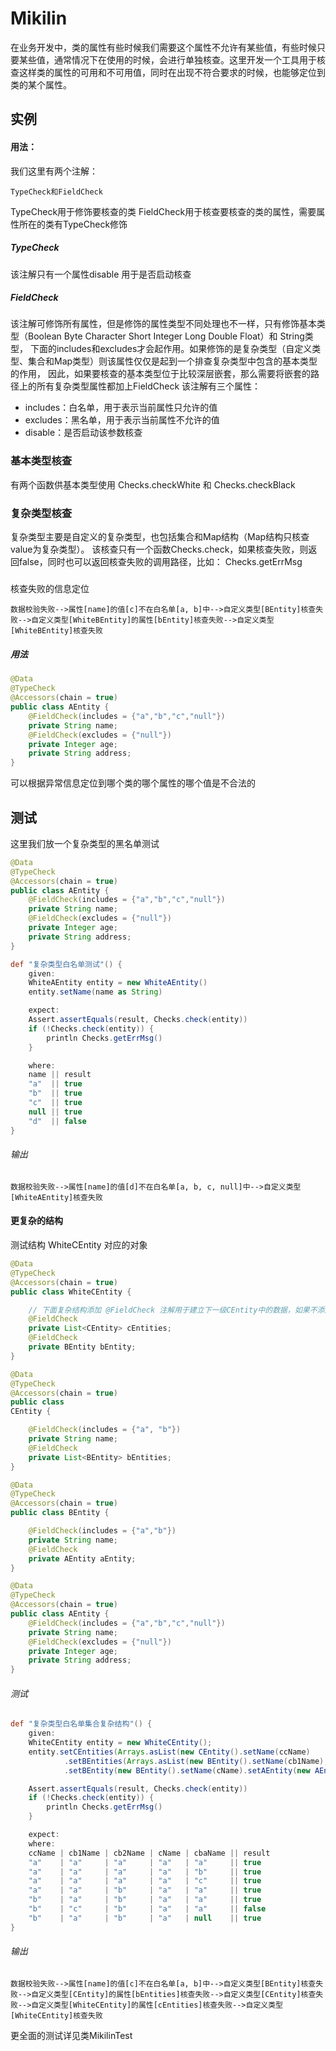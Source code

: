 # Mikilin
在业务开发中，类的属性有些时候我们需要这个属性不允许有某些值，有些时候只要某些值，通常情况下在使用的时候，会进行单独核查。这里开发一个工具用于核查这样类的属性的可用和不可用值，同时在出现不符合要求的时候，也能够定位到类的某个属性。
## 实例
#### 用法：
我们这里有两个注解：
```angular2html
TypeCheck和FieldCheck
```
TypeCheck用于修饰要核查的类
FieldCheck用于核查要核查的类的属性，需要属性所在的类有TypeCheck修饰
##### TypeCheck
该注解只有一个属性disable 用于是否启动核查
##### FieldCheck 
该注解可修饰所有属性，但是修饰的属性类型不同处理也不一样，只有修饰基本类型（Boolean Byte Character Short Integer Long Double Float）和 String类型，
下面的includes和excludes才会起作用。如果修饰的是复杂类型（自定义类型、集合和Map类型）则该属性仅仅是起到一个排查复杂类型中包含的基本类型的作用，
因此，如果要核查的基本类型位于比较深层嵌套，那么需要将嵌套的路径上的所有复杂类型属性都加上FieldCheck
该注解有三个属性：
- includes：白名单，用于表示当前属性只允许的值
- excludes：黑名单，用于表示当前属性不允许的值
- disable：是否启动该参数核查

### 基本类型核查
有两个函数供基本类型使用
Checks.checkWhite 和 Checks.checkBlack

### 复杂类型核查
复杂类型主要是自定义的复杂类型，也包括集合和Map结构（Map结构只核查value为复杂类型）。
该核查只有一个函数Checks.check，如果核查失败，则返回false，同时也可以返回核查失败的调用路径，比如：
Checks.getErrMsg
##### 
核查失败的信息定位
```
数据校验失败-->属性[name]的值[c]不在白名单[a, b]中-->自定义类型[BEntity]核查失败-->自定义类型[WhiteBEntity]的属性[bEntity]核查失败-->自定义类型[WhiteBEntity]核查失败
```
##### 用法
```java
@Data
@TypeCheck
@Accessors(chain = true)
public class AEntity {
    @FieldCheck(includes = {"a","b","c","null"})
    private String name;
    @FieldCheck(excludes = {"null"})
    private Integer age;
    private String address;
}
```
可以根据异常信息定位到哪个类的哪个属性的哪个值是不合法的
## 测试
这里我们放一个复杂类型的黑名单测试
```java
@Data
@TypeCheck
@Accessors(chain = true)
public class AEntity {
    @FieldCheck(includes = {"a","b","c","null"})
    private String name;
    @FieldCheck(excludes = {"null"})
    private Integer age;
    private String address;
}
```
```groovy
def "复杂类型白名单测试"() {
    given:
    WhiteAEntity entity = new WhiteAEntity()
    entity.setName(name as String)

    expect:
    Assert.assertEquals(result, Checks.check(entity))
    if (!Checks.check(entity)) {
        println Checks.getErrMsg()
    }

    where:
    name || result
    "a"  || true
    "b"  || true
    "c"  || true
    null || true
    "d"  || false
}
```
###### 输出
```
数据校验失败-->属性[name]的值[d]不在白名单[a, b, c, null]中-->自定义类型[WhiteAEntity]核查失败
```
#### 更复杂的结构
测试结构 WhiteCEntity 对应的对象
```java
@Data
@TypeCheck
@Accessors(chain = true)
public class WhiteCEntity {

    // 下面复杂结构添加 @FieldCheck 注解用于建立下一级CEntity中的数据，如果不添加，则下一级无法核查
    @FieldCheck
    private List<CEntity> cEntities;
    @FieldCheck
    private BEntity bEntity;
}
```
```java
@Data
@TypeCheck
@Accessors(chain = true)
public class
CEntity {

    @FieldCheck(includes = {"a", "b"})
    private String name;
    @FieldCheck
    private List<BEntity> bEntities;
}
```
```java
@Data
@TypeCheck
@Accessors(chain = true)
public class BEntity {

    @FieldCheck(includes = {"a","b"})
    private String name;
    @FieldCheck
    private AEntity aEntity;
}
```
```java
@Data
@TypeCheck
@Accessors(chain = true)
public class AEntity {
    @FieldCheck(includes = {"a","b","c","null"})
    private String name;
    @FieldCheck(excludes = {"null"})
    private Integer age;
    private String address;
}
```
###### 测试
```groovy
def "复杂类型白名单集合复杂结构"() {
    given:
    WhiteCEntity entity = new WhiteCEntity();
    entity.setCEntities(Arrays.asList(new CEntity().setName(ccName)
            .setBEntities(Arrays.asList(new BEntity().setName(cb1Name), new BEntity().setName(cb2Name)))))
            .setBEntity(new BEntity().setName(cName).setAEntity(new AEntity().setName(cbaName).setAge(12)))

    Assert.assertEquals(result, Checks.check(entity))
    if (!Checks.check(entity)) {
        println Checks.getErrMsg()
    }

    expect:
    where:
    ccName | cb1Name | cb2Name | cName | cbaName || result
    "a"    | "a"     | "a"     | "a"   | "a"     || true
    "a"    | "a"     | "a"     | "a"   | "b"     || true
    "a"    | "a"     | "a"     | "a"   | "c"     || true
    "a"    | "a"     | "b"     | "a"   | "a"     || true
    "b"    | "a"     | "b"     | "a"   | "a"     || true
    "b"    | "c"     | "b"     | "a"   | "a"     || false
    "b"    | "a"     | "b"     | "a"   | null    || true
}
```
###### 输出
```text
数据校验失败-->属性[name]的值[c]不在白名单[a, b]中-->自定义类型[BEntity]核查失败-->自定义类型[CEntity]的属性[bEntities]核查失败-->自定义类型[CEntity]核查失败-->自定义类型[WhiteCEntity]的属性[cEntities]核查失败-->自定义类型[WhiteCEntity]核查失败
```
更全面的测试详见类MikilinTest
